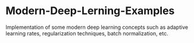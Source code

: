# Modern-Deep-Lerning-Examples
Implementation of some modern deep learning concepts such as adaptive learning rates, regularization techniques, batch normalization, etc.
